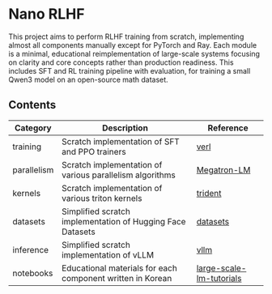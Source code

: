 # Nano RLHF
This project aims to perform RLHF training from scratch, implementing almost all components manually except for PyTorch and Ray. Each module is a minimal, educational reimplementation of large-scale systems focusing on clarity and core concepts rather than production readiness. This includes SFT and RL training pipeline with evaluation, for training a small Qwen3 model on an open-source math dataset.

## Contents

| Category     | Description                                                | Reference                                                                        |
|--------------|------------------------------------------------------------|----------------------------------------------------------------------------------|
| training     | Scratch implementation of SFT and PPO trainers             | [verl](https://github.com/volcengine/verl)                                       |
| parallelism  | Scratch implementation of various parallelism algorithms   | [Megatron-LM](https://github.com/NVIDIA/Megatron-LM)                             |
| kernels      | Scratch implementation of various triton kernels           | [trident](https://github.com/kakaobrain/trident)                                 |
| datasets     | Simplified scratch implementation of Hugging Face Datasets | [datasets](https://github.com/huggingface/datasets)                              |
| inference    | Simplified scratch implementation of vLLM                  | [vllm](https://github.com/vllm-project/vllm)                                     |
| notebooks    | Educational materials for each component written in Korean | [large-scale-lm-tutorials](https://github.com/tunib-ai/large-scale-lm-tutorials) |

